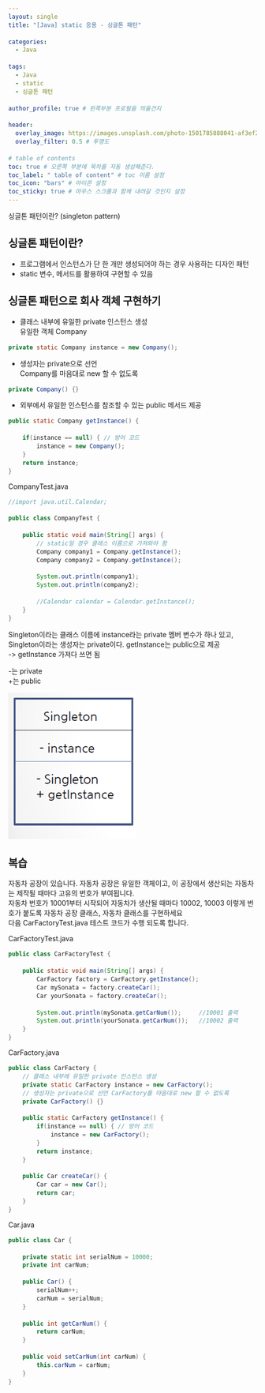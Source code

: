 ```yaml
---
layout: single
title: "[Java] static 응용 - 싱글톤 패턴"

categories:
  - Java

tags:
  - Java
  - static
  - 싱글톤 패턴

author_profile: true # 왼쪽부분 프로필을 띄울건지

header:
  overlay_image: https://images.unsplash.com/photo-1501785888041-af3ef285b470?ixlib=rb-1.2.1&ixid=eyJhcHBfaWQiOjEyMDd9&auto=format&fit=crop&w=1350&q=80
  overlay_filter: 0.5 # 투명도

# table of contents
toc: true # 오른쪽 부분에 목차를 자동 생성해준다.
toc_label: " table of content" # toc 이름 설정
toc_icon: "bars" # 아이콘 설정
toc_sticky: true # 마우스 스크롤과 함께 내려갈 것인지 설정
---
```


싱글톤 패턴이란? (singleton pattern)

## 싱글톤 패턴이란?

- 프로그램에서 인스턴스가 단 한 개만 생성되어야 하는 경우 사용하는 디자인 패턴
- static 변수, 메서드를 활용하여 구현할 수 있음

## 싱글톤 패턴으로 회사 객체 구현하기

- 클래스 내부에 유일한 private 인스턴스 생성  
  유일한 객체 Company

```java
private static Company instance = new Company();
```

- 생성자는 private으로 선언  
  Company를 마음대로 new 할 수 없도록

```java
private Company() {}
```

- 외부에서 유일한 인스턴스를 참조할 수 있는 public 메서드 제공

```java
public static Company getInstance() {

	if(instance == null) { // 방어 코드
		instance = new Company();
	}
	return instance;
}
```

CompanyTest.java

```java
//import java.util.Calendar;

public class CompanyTest {

	public static void main(String[] args) {
		// static일 경우 클래스 이름으로 가져와야 함
		Company company1 = Company.getInstance();
		Company company2 = Company.getInstance();

		System.out.println(company1);
		System.out.println(company2);

		//Calendar calendar = Calendar.getInstance();
	}
}
```

Singleton이라는 클래스 이름에 instance라는 private 멤버 변수가 하나 있고,  
Singleton이라는 생성자는 private이다. getInstance는 public으로 제공  
-> getInstance 가져다 쓰면 됨

-는 private  
+는 public

![singleton](../../../../images/java/singleton.png)

## 복습

자동차 공장이 있습니다. 자동차 공장은 유일한 객체이고, 이 공장에서 생산되는 자동차는 제작될 때마다 고유의 번호가 부여됩니다.  
자동차 번호가 10001부터 시작되어 자동차가 생산될 때마다 10002, 10003 이렇게 번호가 붙도록 자동차 공장 클래스, 자동차 클래스를 구현하세요  
다음 CarFactoryTest.java 테스트 코드가 수행 되도록 합니다.

CarFactoryTest.java

```java
public class CarFactoryTest {

	public static void main(String[] args) {
		CarFactory factory = CarFactory.getInstance();
		Car mySonata = factory.createCar();
		Car yourSonata = factory.createCar();

		System.out.println(mySonata.getCarNum());     //10001 출력
		System.out.println(yourSonata.getCarNum());   //10002 출력
	}
}

```

CarFactory.java

```java
public class CarFactory {
	// 클래스 내부에 유일한 private 인스턴스 생성
	private static CarFactory instance = new CarFactory();
	// 생성자는 private으로 선언 CarFactory를 마음대로 new 할 수 없도록
	private CarFactory() {}

	public static CarFactory getInstance() {
		if(instance == null) { // 방어 코드
			instance = new CarFactory();
		}
		return instance;
	}

	public Car createCar() {
		Car car = new Car();
		return car;
	}
}
```

Car.java

```java
public class Car {

	private static int serialNum = 10000;
	private int carNum;

	public Car() {
		serialNum++;
		carNum = serialNum;
	}

	public int getCarNum() {
		return carNum;
	}

	public void setCarNum(int carNum) {
		this.carNum = carNum;
	}
}

```
